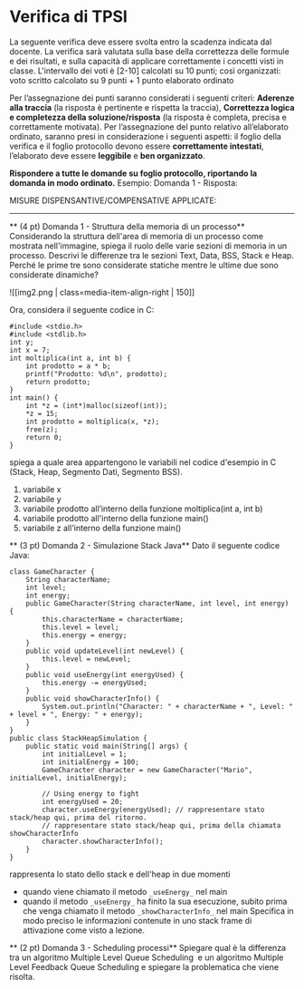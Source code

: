 # Verifica di TPSI 

La seguente verifica deve essere svolta entro la scadenza indicata dal docente. La verifica sarà valutata sulla base della correttezza delle formule e dei risultati, e sulla capacità di applicare correttamente  i concetti visti in classe. L'intervallo dei voti è [2-10] calcolati su 10 punti; così organizzati: voto scritto calcolato su 9 punti + 1 punto elaborato ordinato

Per l’assegnazione dei punti saranno considerati i seguenti criteri:  **Aderenze alla traccia** (la risposta è pertinente e rispetta la traccia), **Correttezza logica e completezza della soluzione/risposta** (la risposta è completa, precisa e correttamente motivata). Per l’assegnazione del punto relativo all’elaborato ordinato, saranno presi in considerazione i seguenti aspetti: il foglio della verifica e il foglio protocollo devono essere **correttamente intestati**, l’elaborato deve essere **leggibile** e **ben organizzato**.

**Rispondere a tutte le domande su foglio protocollo, riportando la domanda in modo ordinato.**
Esempio: Domanda 1 - Risposta:

MISURE DISPENSANTIVE/COMPENSATIVE APPLICATE:
__________
** (4 pt) Domanda 1 - Struttura della memoria di un processo**
Considerando la struttura dell'area di memoria di un processo come mostrata nell'immagine, spiega il ruolo delle varie sezioni di memoria in un processo. Descrivi le differenze tra le sezioni Text, Data, BSS, Stack e Heap. Perché le prime tre sono considerate statiche mentre le ultime due sono considerate dinamiche?

![[img2.png | class=media-item-align-right | 150]]

Ora, considera il seguente codice in C:

```
#include <stdio.h>
#include <stdlib.h>
int y;
int x = 7;
int moltiplica(int a, int b) {
    int prodotto = a * b;
    printf("Prodotto: %d\n", prodotto);
    return prodotto;
}
int main() {
    int *z = (int*)malloc(sizeof(int));
    *z = 15;
    int prodotto = moltiplica(x, *z);
    free(z);
    return 0;
}
```

spiega a quale area appartengono le variabili nel codice d'esempio  in C (Stack, Heap, Segmento Dati, Segmento BSS).

1. variabile x
2. variabile y
3. variabile prodotto all’interno della funzione moltiplica(int a, int b)
4. variabile prodotto all'interno della funzione main()
5. variabile z all'interno della funzione main()

** (3 pt) Domanda 2 - Simulazione Stack Java**
Dato il seguente codice Java:
```
class GameCharacter {
    String characterName;
    int level;
    int energy;
    public GameCharacter(String characterName, int level, int energy) {
        this.characterName = characterName;
        this.level = level;
        this.energy = energy;
    }
    public void updateLevel(int newLevel) {
        this.level = newLevel; 
    }
    public void useEnergy(int energyUsed) {
        this.energy -= energyUsed; 
    }
    public void showCharacterInfo() {
        System.out.println("Character: " + characterName + ", Level: " + level + ", Energy: " + energy);
    }
}
public class StackHeapSimulation {
    public static void main(String[] args) {
        int initialLevel = 1;
        int initialEnergy = 100;
        GameCharacter character = new GameCharacter("Mario", initialLevel, initialEnergy);

        // Using energy to fight
        int energyUsed = 20;
        character.useEnergy(energyUsed); // rappresentare stato stack/heap qui, prima del ritorno.
		// rappresentare stato stack/heap qui, prima della chiamata showCharacterInfo
        character.showCharacterInfo();
    }
}
```
rappresenta lo stato dello stack e dell'heap in due momenti 
- quando viene chiamato il metodo `_useEnergy_` nel main
- quando il metodo `_useEnergy_` ha finito la sua esecuzione, subito prima che venga chiamato il metodo `_showCharacterInfo_` nel main
Specifica in modo preciso le informazioni contenute in uno stack frame di attivazione come visto a lezione. 

** (2 pt) Domanda 3 - Scheduling processi**
Spiegare qual è la differenza tra un algoritmo Multiple Level Queue Scheduling  e un algoritmo Multiple Level Feedback Queue Scheduling e spiegare la problematica che viene risolta.

